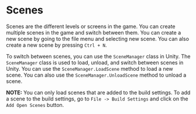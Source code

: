 # Scenes

Scenes are the different levels or screens in the game. You can create multiple scenes in the game and switch between them. You can create a new scene by going to the file menu and selecting new scene. You can also create a new scene by pressing `Ctrl + N`.

To switch between scenes, you can use the `SceneManager` class in Unity. The `SceneManager` class is used to load, unload, and switch between scenes in Unity. You can use the `SceneManager.LoadScene` method to load a new scene. You can also use the `SceneManager.UnloadScene` method to unload a scene.

**NOTE:** You can only load scenes that are added to the build settings. To add a scene to the build settings, go to `File -> Build Settings` and click on the `Add Open Scenes` button.

